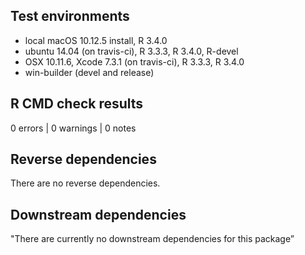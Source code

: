 ## Test environments
* local macOS 10.12.5 install, R 3.4.0
* ubuntu 14.04 (on travis-ci), R 3.3.3, R 3.4.0, R-devel
* OSX 10.11.6, Xcode 7.3.1 (on travis-ci), R 3.3.3, R 3.4.0
* win-builder (devel and release)

## R CMD check results

0 errors | 0 warnings | 0 notes

## Reverse dependencies

There are no reverse dependencies.

## Downstream dependencies

"There are currently no downstream dependencies for this package”


